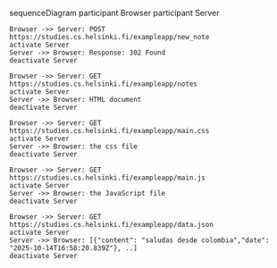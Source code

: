 sequenceDiagram
    participant Browser
    participant Server

    Browser ->> Server: POST https://studies.cs.helsinki.fi/exampleapp/new_note
    activate Server
    Server ->> Browser: Response: 302 Found 
    deactivate Server

    Browser ->> Server: GET https://studies.cs.helsinki.fi/exampleapp/notes
    activate Server
    Server ->> Browser: HTML document
    deactivate Server

    Browser ->> Server: GET https://studies.cs.helsinki.fi/exampleapp/main.css
    activate Server
    Server ->> Browser: the css file
    deactivate Server

    Browser ->> Server: GET https://studies.cs.helsinki.fi/exampleapp/main.js
    activate Server
    Server ->> Browser: the JavaScript file
    deactivate Server

    Browser ->> Server: GET https://studies.cs.helsinki.fi/exampleapp/data.json
    activate Server
    Server ->> Browser: [{"content": "saludas desde colombia","date": "2025-10-14T16:58:20.839Z"}, ..]
    deactivate Server